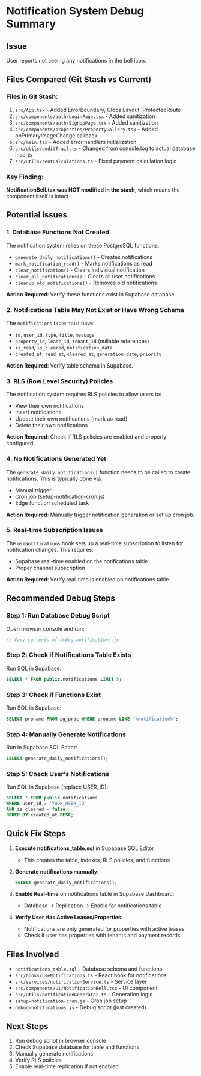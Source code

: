 # Notification System Debug Summary

## Issue
User reports not seeing any notifications in the bell icon.

## Files Compared (Git Stash vs Current)

### Files in Git Stash:
1. `src/App.tsx` - Added ErrorBoundary, GlobalLayout, ProtectedRoute
2. `src/components/auth/LoginPage.tsx` - Added sanitization
3. `src/components/auth/SignupPage.tsx` - Added sanitization
4. `src/components/properties/PropertyGallery.tsx` - Added onPrimaryImageChange callback
5. `src/main.tsx` - Added error handlers initialization
6. `src/utils/auditTrail.ts` - Changed from console.log to actual database inserts
7. `src/utils/rentCalculations.ts` - Fixed payment calculation logic

### Key Finding:
**NotificationBell.tsx was NOT modified in the stash**, which means the component itself is intact.

## Potential Issues

### 1. Database Functions Not Created
The notification system relies on these PostgreSQL functions:
- `generate_daily_notifications()` - Creates notifications
- `mark_notification_read()` - Marks notifications as read
- `clear_notification()` - Clears individual notification
- `clear_all_notifications()` - Clears all user notifications
- `cleanup_old_notifications()` - Removes old notifications

**Action Required**: Verify these functions exist in Supabase database.

### 2. Notifications Table May Not Exist or Have Wrong Schema
The `notifications` table must have:
- `id`, `user_id`, `type`, `title`, `message`
- `property_id`, `lease_id`, `tenant_id` (nullable references)
- `is_read`, `is_cleared`, `notification_data`
- `created_at`, `read_at`, `cleared_at`, `generation_date`, `priority`

**Action Required**: Verify table schema in Supabase.

### 3. RLS (Row Level Security) Policies
The notification system requires RLS policies to allow users to:
- View their own notifications
- Insert notifications
- Update their own notifications (mark as read)
- Delete their own notifications

**Action Required**: Check if RLS policies are enabled and properly configured.

### 4. No Notifications Generated Yet
The `generate_daily_notifications()` function needs to be called to create notifications. This is typically done via:
- Manual trigger
- Cron job (setup-notification-cron.js)
- Edge function scheduled task

**Action Required**: Manually trigger notification generation or set up cron job.

### 5. Real-time Subscription Issues
The `useNotifications` hook sets up a real-time subscription to listen for notification changes. This requires:
- Supabase real-time enabled on the notifications table
- Proper channel subscription

**Action Required**: Verify real-time is enabled on notifications table.

## Recommended Debug Steps

### Step 1: Run Database Debug Script
Open browser console and run:
```javascript
// Copy contents of debug-notifications.js
```

### Step 2: Check if Notifications Table Exists
Run SQL in Supabase:
```sql
SELECT * FROM public.notifications LIMIT 5;
```

### Step 3: Check if Functions Exist
Run SQL in Supabase:
```sql
SELECT proname FROM pg_proc WHERE proname LIKE '%notification%';
```

### Step 4: Manually Generate Notifications
Run in Supabase SQL Editor:
```sql
SELECT generate_daily_notifications();
```

### Step 5: Check User's Notifications
Run SQL in Supabase (replace USER_ID):
```sql
SELECT * FROM public.notifications 
WHERE user_id = 'YOUR_USER_ID' 
AND is_cleared = false 
ORDER BY created_at DESC;
```

## Quick Fix Steps

1. **Execute notifications_table.sql** in Supabase SQL Editor
   - This creates the table, indexes, RLS policies, and functions

2. **Generate notifications manually**:
   ```sql
   SELECT generate_daily_notifications();
   ```

3. **Enable Real-time** on notifications table in Supabase Dashboard:
   - Database → Replication → Enable for notifications table

4. **Verify User Has Active Leases/Properties**:
   - Notifications are only generated for properties with active leases
   - Check if user has properties with tenants and payment records

## Files Involved

- `notifications_table.sql` - Database schema and functions
- `src/hooks/useNotifications.ts` - React hook for notifications
- `src/services/notificationService.ts` - Service layer
- `src/components/ui/NotificationBell.tsx` - UI component
- `src/utils/notificationGenerator.ts` - Generation logic
- `setup-notification-cron.js` - Cron job setup
- `debug-notifications.js` - Debug script (just created)

## Next Steps

1. Run debug script in browser console
2. Check Supabase database for table and functions
3. Manually generate notifications
4. Verify RLS policies
5. Enable real-time replication if not enabled

